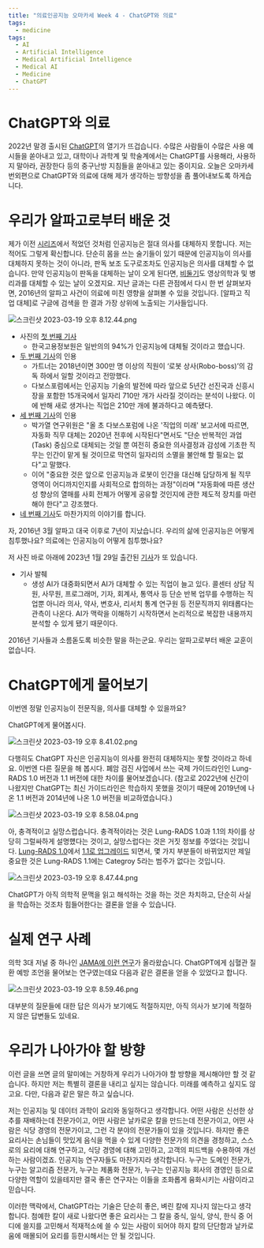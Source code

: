 ```yaml
---
title: "의료인공지능 오마카세 Week 4 - ChatGPT와 의료"
tags:
  - medicine
tags:
  - AI
  - Artificial Intelligence
  - Medical Artificial Intelligence
  - Medical AI
  - Medicine
  - ChatGPT
---
```


# ChatGPT와 의료

2022년 말경 출시된 [ChatGPT](https://chat.openai.com/)의 열기가 뜨겁습니다. 수많은 사람들이 수많은 사용 예시들을 쏟아내고 있고, 대학이나 과학계 및 학술계에서는 ChatGPT를 사용해라, 사용하지 말아라, 권장한다 등의 중구난방 지침들을 쏟아내고 있는 중이지요. 오늘은 오마카세 번외편으로 ChatGPT와 의료에 대해 제가 생각하는 방향성을 좀 풀어내보도록 하게습니다.

# 우리가 알파고로부터 배운 것

제가 이전 [시리즈](https://jryoungw.github.io/posts/medAI_1/)에서 적었던 것처럼 인공지능은 절대 의사를 대체하지 못합니다. 저는 적어도 그렇게 확신합니다. 단순히 몸을 쓰는 술기들이 있기 때문에 인공지능이 의사를 대체하지 못하는 것이 아니라, 판독 보조 도구로조차도 인공지능은 의사를 대체할 수 없습니다. 만약 인공지능이 판독을 대체하는 날이 오게 된다면, [비둘기](https://journals.plos.org/plosone/article?id=10.1371/journal.pone.0141357)도 영상의학과 및 병리과를 대체할 수 있는 날이 오겠지요. 지난 글과는 다른 관점에서 다시 한 번 살펴보자면, 2016년의 알파고 사건이 의료에 미친 영향을 살펴볼 수 있을 것입니다. [알파고 직업 대체]로 구글에 검색을 한 결과 가장 상위에 노출되는 기사들입니다.

![스크린샷 2023-03-19 오후 8.12.44.png](/img/omakase4/articles.png)

- 사진의 [첫 번째 기사](http://www.monews.co.kr/news/articleView.html?idxno=90278)
    - 한국고용정보원은 일반의의 94%가 인공지능에 대체될 것이라고 했습니다.
- [두 번째 기사](https://www.donga.com/news/Sports/article/all/20160310/76923079/2)의 인용
    - 가트너는 2018년이면 300만 명 이상의 직원이 ‘로봇 상사(Robo-boss)’의 감독 하에서 일할 것이라고 전망했다.
    - 다보스포럼에서는 인공지능 기술의 발전에 따라 앞으로 5년간 선진국과 신흥시장을 포함한 15개국에서 일자리 710만 개가 사라질 것이라는 분석이 나왔다. 이에 반해 새로 생겨나는 직업은 210만 개에 불과하다고 예측됐다.
- [세 번째 기사](http://sisa-news.com/news/article.html?no=103114)의 인용
    - 박가열 연구위원은 "올 초 다보스포럼에 나온 '직업의 미래' 보고서에 따르면, 자동화 직무 대체는 2020년 전후에 시작된다"면서도 "단순 반복적인 과업(Task) 중심으로 대체되는 것일 뿐 여전히 중요한 의사결정과 감성에 기초한 직무는 인간이 맡게 될 것이므로 막연히 일자리의 소멸을 불안해 할 필요는 없다"고 말했다.
    - 이어 "중요한 것은 앞으로 인공지능과 로봇이 인간을 대신해 담당하게 될 직무 영역이 어디까지인지를 사회적으로 합의하는 과정"이라며 "자동화에 따른 생산성 향상의 열매를 사회 전체가 어떻게 공유할 것인지에 관한 제도적 장치를 마련해야 한다"고 강조했다.
- [네 번째 기사](https://jobsn.chosun.com/site/data/html_dir/2017/01/04/2017010400130.html)도 마찬가지의 이야기를 합니다.

자, 2016년 3월 알파고 대국 이후로 7년이 지났습니다. 우리의 삶에 인공지능은 어떻게 침투했나요? 의료에는 인공지능이 어떻게 침투했나요?

저 사진 바로 아래에 2023년 1월 29일 출간된 [기사](https://news.mt.co.kr/mtview.php?no=2023012815011570157)가 또 있습니다.

- 기사 발췌
    - 생성 AI가 대중화되면서 AI가 대체할 수 있는 직업이 늘고 있다. 콜센터 상담 직원, 사무원, 프로그래머, 기자, 회계사, 통역사 등 단순 반복 업무를 수행하는 직업뿐 아니라 의사, 약사, 변호사, 리서치 통계 연구원 등 전문직까지 위태롭다는 관측이 나온다. AI가 맥락을 이해하기 시작하면서 논리적으로 복잡한 내용까지 분석할 수 있게 됐기 때문이다.

2016년 기사들과 소름돋도록 비슷한 말을 하는군요. 우리는 알파고로부터 배운 교훈이 없습니다.

# ChatGPT에게 물어보기

이번엔 정말 인공지능이 전문직을, 의사를 대체할 수 있을까요?

ChatGPT에게 물어봅시다.

![스크린샷 2023-03-19 오후 8.41.02.png](/img/omakase4/replace.png)

다행히도 ChatGPT 자신은 인공지능이 의사를 완전히 대체하지는 못할 것이라고 하네요. 이번엔 다른 질문을 해 봅시다. 폐암 검진 사업에서 쓰는 국제 가이드라인인 Lung-RADS 1.0 버전과 1.1 버전에 대한 차이를 물어보겠습니다. (참고로 2022년에 신간이 나왔지만 ChatGPT는 최신 가이드라인은 학습하지 못했을 것이기 때문에 2019년에 나온 1.1 버전과 2014년에 나온 1.0 버전을 비교하였습니다.)

![스크린샷 2023-03-19 오후 8.58.04.png](/img/omakase4/lungrads.png)

아, 충격적이고 실망스럽습니다. 충격적이라는 것은 Lung-RADS 1.0과 1.1의 차이를 상당히 그럴싸하게 설명헀다는 것이고, 실망스럽다는 것은 거짓 정보를 주었다는 것입니다. [Lung-RADS 1.0](https://www.acr.org/-/media/ACR/Files/RADS/Lung-RADS/LungRADS_AssessmentCategories.pdf)에서 [1.1로 업그레이드](https://www.acr.org/-/media/ACR/Files/RADS/Lung-RADS/LungRADSAssessmentCategoriesv1-1.pdf) 되면서, 몇 가지 부분들이 바뀌었지만 제일 중요한 것은 Lung-RADS 1.1에는 Categroy 5라는 범주가 없다는 것입니다.

![스크린샷 2023-03-19 오후 8.47.44.png](/img/omakase4/lungrads11.png)

ChatGPT가 아직 의학적 문맥을 읽고 해석하는 것을 하는 것은 차치하고, 단순히 사실을 학습하는 것조차 힘들어한다는 결론을 얻을 수 있습니다.

# 실제 연구 사례

의학 3대 저널 중 하나인 [JAMA에 이런 연구](https://jamanetwork.com/journals/jama/article-abstract/2801244)가 올라왔습니다. ChatGPT에게 심혈관 질환 예방 조언을 물어보는 연구였는데요 다음과 같은 결론을 얻을 수 있었다고 합니다.

![스크린샷 2023-03-19 오후 8.59.46.png](/img/omakase4/jama.png)

대부분의 질문들에 대한 답은 의사가 보기에도 적절하지만, 아직 의사가 보기에 적절하지 않은 답변들도 있네요. 

# 우리가 나아가야 할 방향

이런 글을 쓰면 글의 말미에는 거창하게 우리가 나아가야 할 방향을 제시해야만 할 것 같습니다. 하지만 저는 특별히 결론을 내리고 싶지는 않습니다. 미래를 예측하고 싶지도 않고요. 다만, 다음과 같은 말은 하고 싶습니다.

저는 인공지능 및 데이터 과학이 요리와 동일하다고 생각합니다. 어떤 사람은 신선한 상추를 재배하는데 전문가이고, 어떤 사람은 날카로운 칼을 만드는데 전문가이고, 어떤 사람은 식당 경영의 전문가이고, 그런 각 분야의 전문가들이 있을 것입니다. 하지만 좋은 요리사는 손님들이 맛있게 음식을 먹을 수 있게 다양한 전문가의 의견을 경청하고, 스스로의 요리에 대해 연구하고, 식당 경영에 대해 고민하고, 고객의 피드백을 수용하여 개선하는 사람이겠죠. 인공지능 연구자들도 마찬가지라 생각합니다. 누구는 도메인 전문가, 누구는 알고리즘 전문가, 누구는 제품화 전문가, 누구는 인공지능 회사의 경영인 등으로 다양한 역할이 있을테지만 결국 좋은 연구자는 이들을 조화롭게 융화시키는 사람이라고 믿습니다.

이러한 맥락에서, ChatGPT라는 기술은 단순히 좋은, 벼린 칼에 지나지 않는다고 생각합니다. 첨예한 칼이 새로 나왔다면 좋은 요리사는 그 칼을 중식, 일식, 양식, 한식 중 어디에 쓸지를 고민해서 적재적소에 쓸 수 있는 사람이 되어야 하지 칼의 단단함과 날카로움에 매몰되어 요리를 등한시해서는 안 될 것입니다.
